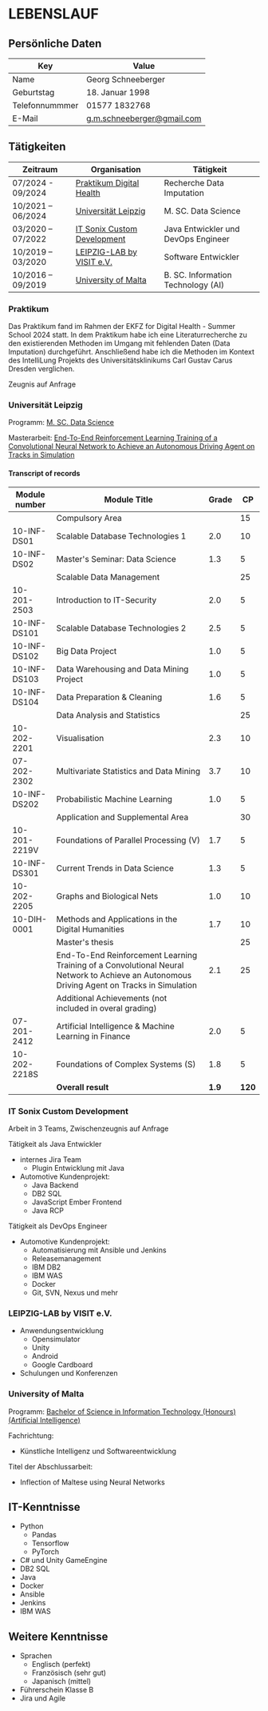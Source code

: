 # LEBENSLAUF

## Persönliche Daten

| Key  | Value |
| ------------- | ------------- |
| Name  | Georg Schneeberger  |
| Geburtstag  | 18. Januar 1998  |
| Telefonnummmer | 01577 1832768 |
| E-Mail | g.m.schneeberger@gmail.com |

## Tätigkeiten

| Zeitraum  | Organisation | Tätigkeit |
| ------------- | ------- | ------------- |
| 07/2024 - 09/2024  | [Praktikum Digital Health](#Praktikum) | Recherche Data Imputation |
| 10/2021 – 06/2024  | [Universität Leipzig](#Universität-Leipzig)  | M. SC. Data Science |
| 03/2020 – 07/2022  | [IT Sonix Custom Development](#IT-Sonix-Custom-Development)  | Java Entwickler und DevOps Engineer |
| 10/2019 – 03/2020  | [LEIPZIG-LAB by VISIT e.V.](#LEIPZIG-LAB-by-VISIT-e.V.)  | Software Entwickler |
| 10/2016 – 09/2019  | [University of Malta](#University-of-Malta) | B. SC. Information Technology (AI) |

### Praktikum

Das Praktikum fand im Rahmen der EKFZ for Digital Health - Summer School 2024 statt. In dem Praktikum habe ich eine Literaturrecherche zu den existierenden Methoden im Umgang mit fehlenden Daten (Data Imputation) durchgeführt. Anschließend habe ich die Methoden im Kontext des IntelliLung Projekts des Universitätsklinikums Carl Gustav Carus Dresden verglichen.

Zeugnis auf Anfrage

### Universität Leipzig

Programm: [M. SC. Data Science](https://www.uni-leipzig.de/studium/vor-dem-studium/studienangebot/studiengang/course/show/data-science-m-sc)

Masterarbeit: [End-To-End Reinforcement Learning Training of a Convolutional Neural Network to Achieve an Autonomous Driving Agent on Tracks in Simulation](https://github.com/geschnee/carsim-rl-cnn)

#### Transcript of records

| Module number  | Module Title | Grade | CP | 
| ------------- | ------- | ------------- | ---- |
|    | Compulsory Area |  | 15 |
| 10-INF-DS01  | Scalable Database Technologies 1  | 2.0 | 10 |
| 10-INF-DS02  | Master's Seminar: Data Science  | 1.3 | 5 |
|    | Scalable Data Management |  | 25 |
| 10-201-2503  | Introduction to IT-Security  | 2.0 | 5 |
| 10-INF-DS101  | Scalable Database Technologies 2  | 2.5 | 5 |
| 10-INF-DS102  | Big Data Project  | 1.0 | 5 |
| 10-INF-DS103  | Data Warehousing and Data Mining Project  | 1.0 | 5 |
| 10-INF-DS104  | Data Preparation & Cleaning  | 1.6 | 5 |
|    | Data Analysis and Statistics |  | 25 |
| 10-202-2201  | Visualisation  | 2.3 | 10 |
| 07-202-2302  | Multivariate Statistics and Data Mining  | 3.7 | 10 |
| 10-INF-DS202  | Probabilistic Machine Learning  | 1.0 | 5 |
|    | Application and Supplemental Area |  | 30 |
| 10-201-2219V  | Foundations of Parallel Processing (V)  | 1.7 | 5 |
| 10-INF-DS301  | Current Trends in Data Science  | 1.3 | 5 |
| 10-202-2205  | Graphs and Biological Nets  | 1.0 | 10 |
| 10-DIH-0001  | Methods and Applications in the Digital Humanities  | 1.7 | 10 |
|    | Master's thesis |  | 25 |
|    | End-To-End Reinforcement Learning Training of a Convolutional Neural Network to Achieve an Autonomous Driving Agent on Tracks in Simulation | 2.1 | 25 |
|    | Additional Achievements (not included in overal grading) |  |  |
| 07-201-2412  | Artificial Intelligence & Machine Learning in Finance  | 2.0 | 5 |
| 10-202-2218S  | Foundations of Complex Systems (S)  | 1.8 | 5 |
|  | **Overall result**  | **1.9** | **120** |


### IT Sonix Custom Development

Arbeit in 3 Teams, Zwischenzeugnis auf Anfrage

Tätigkeit als Java Entwickler
* internes Jira Team 
	* Plugin Entwicklung mit Java
* Automotive Kundenprojekt:
    * Java Backend
	* DB2 SQL
	* JavaScript Ember Frontend
	* Java RCP

Tätigkeit als DevOps Engineer
* Automotive Kundenprojekt:
	* Automatisierung mit Ansible und Jenkins
	* Releasemanagement
	* IBM DB2
    * IBM WAS
	* Docker
    * Git, SVN, Nexus und mehr
		

### LEIPZIG-LAB by VISIT e.V.

* Anwendungsentwicklung
    * Opensimulator
    * Unity
    * Android
    * Google Cardboard
* Schulungen und Konferenzen

### University of Malta

Programm: [Bachelor of Science in Information Technology (Honours) (Artificial Intelligence)](https://www.um.edu.mt/courses/overview/ubscitharift-2025-6-o/)

Fachrichtung: 
* Künstliche Intelligenz und Softwareentwicklung

Titel der Abschlussarbeit: 
* Inflection of Maltese using Neural Networks


## IT-Kenntnisse

* Python
  * Pandas
  * Tensorflow
  * PyTorch
* C# und Unity GameEngine
* DB2 SQL
* Java
* Docker
* Ansible
* Jenkins
* IBM WAS

## Weitere Kenntnisse

* Sprachen
    * Englisch (perfekt)
    * Französisch (sehr gut)
    * Japanisch (mittel)
* Führerschein Klasse B
* Jira und Agile

